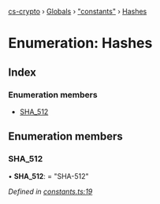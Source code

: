 [cs-crypto](../README.md) › [Globals](../globals.md) › ["constants"](../modules/_constants_.md) › [Hashes](_constants_.hashes.md)

# Enumeration: Hashes

## Index

### Enumeration members

* [SHA_512](_constants_.hashes.md#sha_512)

## Enumeration members

###  SHA_512

• **SHA_512**: = "SHA-512"

*Defined in [constants.ts:19](https://github.com/very-amused/CS-crypto/blob/7fe6b70/src/constants.ts#L19)*
